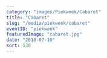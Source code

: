 ```yaml
---
category: "images/Piekweek/Cabaret"
title: "Cabaret"
slug: "/media/piekweek/cabaret"
eventID: "piekweek"
featuredImage: "cabaret.jpg"
date: "2018-07-16"
sort: 530
---
```

